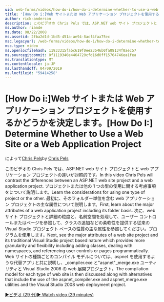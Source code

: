 ```yaml
---
uid: web-forms/videos/how-do-i/how-do-i-determine-whether-to-use-a-web-site-or-a-web-application-project
title: '[How Do i:]Web サイトまたは Web アプリケーション プロジェクトを使用するかどうかを判断 |Microsoft Docs'
author: rick-anderson
description: このビデオの Chris Pels では、ASP.NET web サイト プロジェクトと web アプリケーション プロジェクトの違いが対照的です。 使用するための考慮事項について説明してください.
ms.author: riande
ms.date: 08/22/2008
ms.assetid: 2fba2d1d-1bd3-451a-ae94-8acf4faa75ec
msc.legacyurl: /web-forms/videos/how-do-i/how-do-i-determine-whether-to-use-a-web-site-or-a-web-application-project
msc.type: video
ms.openlocfilehash: 11933315fabc619f0ee23546b0fa08134f0aec57
ms.sourcegitcommit: 0f1119340e4464720cfd16d0ff15764746ea1fea
ms.translationtype: MT
ms.contentlocale: ja-JP
ms.lasthandoff: 04/09/2019
ms.locfileid: "59414258"
---
```

# <a name="how-do-i-determine-whether-to-use-a-web-site-or-a-web-application-project"></a><span data-ttu-id="4582f-104">[How Do i:]Web サイトまたは Web アプリケーション プロジェクトを使用するかどうかを決定します。</span><span class="sxs-lookup"><span data-stu-id="4582f-104">[How Do I:] Determine Whether to Use a Web Site or a Web Application Project</span></span>

<span data-ttu-id="4582f-105">によって[Chris Pels](https://twitter.com/chrispels)</span><span class="sxs-lookup"><span data-stu-id="4582f-105">by [Chris Pels](https://twitter.com/chrispels)</span></span>

<span data-ttu-id="4582f-106">このビデオの Chris Pels では、ASP.NET web サイト プロジェクトと web アプリケーション プロジェクトの違いが対照的です。</span><span class="sxs-lookup"><span data-stu-id="4582f-106">In this video Chris Pels will contrast the differences between an ASP.NET web site project and a web application project.</span></span> <span data-ttu-id="4582f-107">プロジェクトまたは他の 1 つの型の使用に関する考慮事項をについて説明します。</span><span class="sxs-lookup"><span data-stu-id="4582f-107">Learn the considerations for using one type of project or the other.</span></span> <span data-ttu-id="4582f-108">最初に、そのフォルダー単位を含む web アプリケーション プロジェクトの主な属性について説明します。</span><span class="sxs-lookup"><span data-stu-id="4582f-108">First, learn about the major attributes of a web application project including its folder basis.</span></span> <span data-ttu-id="4582f-109">次に、web サイト プロジェクトと詳細の粒度と、名前空間を処理して、ユーザー コントロールまたはページを参照して、クラスの追加などの柔軟性を提供する従来の Visual Studio プロジェクト ベースの性質の主な属性を参照してください。プログラムを使用します。</span><span class="sxs-lookup"><span data-stu-id="4582f-109">Next, see the major attributes of a web site project and its traditional Visual Studio project based nature which provides more granularity and flexibility including adding classes, dealing with namespaces, and referencing user controls or pages programmatically.</span></span> <span data-ttu-id="4582f-110">Web サイトの種類ごとのコンパイル モデルについては、aspnet を使用するような代替アプリと共に説明し、\_compiler.exe と"aspnet"\_merge.exe ユーティリティと Visual Studio 2008 の web 展開プロジェクト。</span><span class="sxs-lookup"><span data-stu-id="4582f-110">The compilation model for each type of web site is then discussed along with alternatives that include the use of the aspnet\_compiler.exe and aspnet\_merge.exe utilities and the Visual Studio 2008 web deployment project.</span></span>

[<span data-ttu-id="4582f-111">&#9654;ビデオ (29 分)</span><span class="sxs-lookup"><span data-stu-id="4582f-111">&#9654; Watch video (29 minutes)</span></span>](https://channel9.msdn.com/Blogs/ASP-NET-Site-Videos/how-do-i-determine-whether-to-use-a-web-site-or-a-web-application-project)
